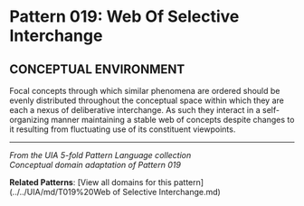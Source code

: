 # Pattern 019: Web Of Selective Interchange

## CONCEPTUAL ENVIRONMENT

Focal concepts through which similar phenomena are ordered should be evenly distributed throughout the conceptual space within which they are each a nexus of deliberative interchange. As such they interact in a self- organizing manner maintaining a stable web of concepts despite changes to it resulting from fluctuating use of its constituent viewpoints.

---

*From the UIA 5-fold Pattern Language collection*  
*Conceptual domain adaptation of Pattern 019*

**Related Patterns**: [View all domains for this pattern](../../UIA/md/T019%20Web of Selective Interchange.md)
